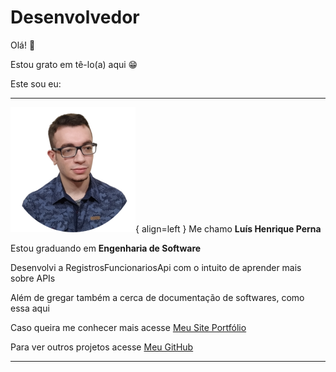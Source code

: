 # Desenvolvedor

Olá! 👋

Estou grato em tê-lo(a) aqui 😁

Este sou eu:

---

![Image title](imagens/perfil.png){ align=left }
Me chamo **Luís Henrique Perna**

Estou graduando em **Engenharia de Software**

Desenvolvi a RegistrosFuncionariosApi com o intuito de aprender mais sobre APIs

Além de gregar também a cerca de documentação de softwares, como essa aqui

Caso queira me conhecer mais acesse [Meu Site Portfólio](https://luishperna.com.br/) 

Para ver outros projetos acesse [Meu GitHub](https://github.com/luishperna)

---